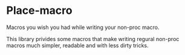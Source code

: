 # Place-macro
Macros you wish you had while writing your non-proc macro.

This library privides some macros that make writing regural non-proc
macros much simpler, readable and with less dirty tricks.
